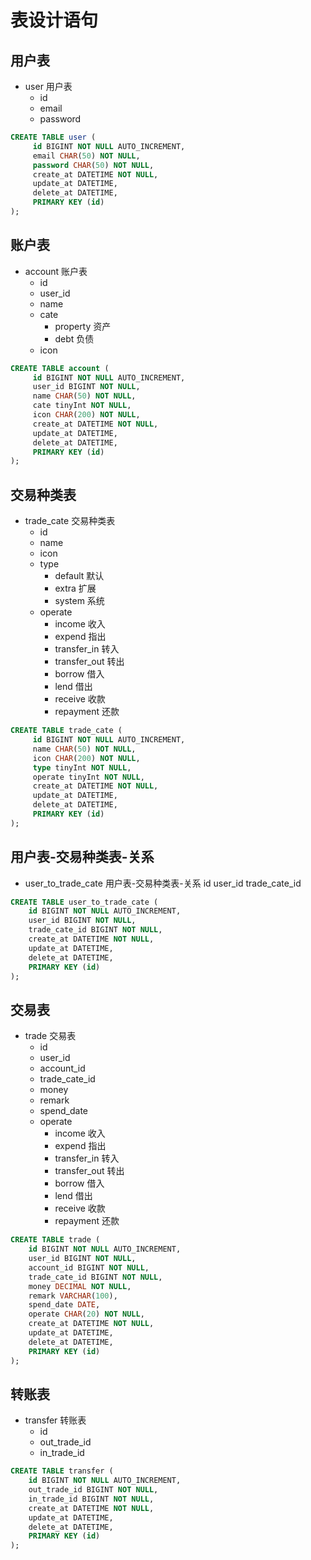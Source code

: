 # 表设计语句

## 用户表

* user 用户表
  * id
  * email
  * password

```sql
CREATE TABLE user (
     id BIGINT NOT NULL AUTO_INCREMENT,
     email CHAR(50) NOT NULL,
     password CHAR(50) NOT NULL,
     create_at DATETIME NOT NULL,
     update_at DATETIME,
     delete_at DATETIME,
     PRIMARY KEY (id)
);
```

## 账户表

* account 账户表
  * id
  * user_id
  * name
  * cate
    * property 资产
    * debt 负债
  * icon

```sql
CREATE TABLE account (
     id BIGINT NOT NULL AUTO_INCREMENT,
     user_id BIGINT NOT NULL,
     name CHAR(50) NOT NULL,
     cate tinyInt NOT NULL,
     icon CHAR(200) NOT NULL,
     create_at DATETIME NOT NULL,
     update_at DATETIME,
     delete_at DATETIME,
     PRIMARY KEY (id)
);
```

## 交易种类表

* trade_cate 交易种类表
  * id
  * name
  * icon
  * type
    * default 默认
    * extra 扩展
    * system 系统
  * operate
    * income 收入
    * expend 指出
    * transfer_in 转入
    * transfer_out 转出
    * borrow 借入
    * lend 借出
    * receive 收款
    * repayment 还款

```sql
CREATE TABLE trade_cate (
     id BIGINT NOT NULL AUTO_INCREMENT,
     name CHAR(50) NOT NULL,
     icon CHAR(200) NOT NULL,
     type tinyInt NOT NULL,
     operate tinyInt NOT NULL,
     create_at DATETIME NOT NULL,
     update_at DATETIME,
     delete_at DATETIME,
     PRIMARY KEY (id)
);
```

## 用户表-交易种类表-关系

* user_to_trade_cate 用户表-交易种类表-关系
  id
  user_id
  trade_cate_id

```sql
CREATE TABLE user_to_trade_cate (
    id BIGINT NOT NULL AUTO_INCREMENT,
    user_id BIGINT NOT NULL,
    trade_cate_id BIGINT NOT NULL,
    create_at DATETIME NOT NULL,
    update_at DATETIME,
    delete_at DATETIME,
    PRIMARY KEY (id)
);
```

## 交易表

* trade 交易表
  * id
  * user_id
  * account_id
  * trade_cate_id
  * money
  * remark
  * spend_date
  * operate
    * income 收入
    * expend 指出
    * transfer_in 转入
    * transfer_out 转出
    * borrow 借入
    * lend 借出
    * receive 收款
    * repayment 还款

```sql
CREATE TABLE trade (
    id BIGINT NOT NULL AUTO_INCREMENT,
    user_id BIGINT NOT NULL,
    account_id BIGINT NOT NULL,
    trade_cate_id BIGINT NOT NULL,
    money DECIMAL NOT NULL,
    remark VARCHAR(100),
    spend_date DATE,
    operate CHAR(20) NOT NULL,
    create_at DATETIME NOT NULL,
    update_at DATETIME,
    delete_at DATETIME,
    PRIMARY KEY (id)
);
```

## 转账表

* transfer 转账表
  * id
  * out_trade_id
  * in_trade_id

```sql
CREATE TABLE transfer (
    id BIGINT NOT NULL AUTO_INCREMENT,
    out_trade_id BIGINT NOT NULL,
    in_trade_id BIGINT NOT NULL,
    create_at DATETIME NOT NULL,
    update_at DATETIME,
    delete_at DATETIME,
    PRIMARY KEY (id)
);
```
